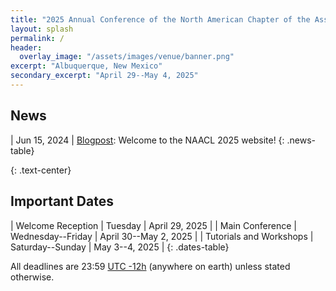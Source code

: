 ```yaml
---
title: "2025 Annual Conference of the North American Chapter of the Association for Computational Linguistics"
layout: splash
permalink: /
header:
  overlay_image: "/assets/images/venue/banner.png"
excerpt: "Albuquerque, New Mexico"
secondary_excerpt: "April 29--May 4, 2025"
---
```


## News

<style>
.news-table tr td:nth-child(1) { font-weight: bold; width: 10em; }
.notice--warning del { color: #888; }
</style>
| Jun 15, 2024 | [Blogpost](/blog/NAACL-2025-blog/): Welcome to the NAACL 2025 website!
{: .news-table}

<!-- Note: When this table is too full, move some to the archive page. -->

[comment]: <> ([Older News]&#40;/archive/&#41;{: .btn .btn--info})
{: .text-center}

## Important Dates

<style>
.dates-table del { color: #888; }
</style>
| Welcome Reception | Tuesday | April 29, 2025 |
| Main Conference | Wednesday--Friday | April 30--May 2, 2025 |
| Tutorials and Workshops | Saturday--Sunday | May 3--4, 2025 |
{: .dates-table}

All deadlines are 23:59 <a target="_blank" href="https://www.timeanddate.com/time/zone/timezone/utc-12">UTC -12h</a> (anywhere on earth) unless stated otherwise.
